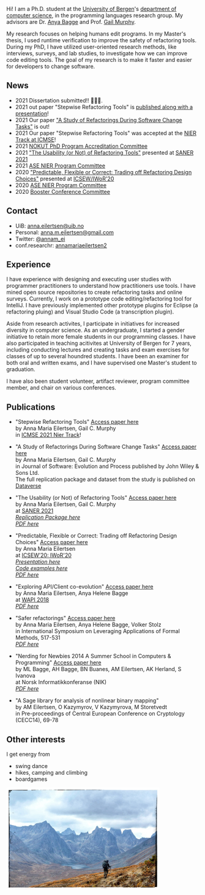 Hi! I am a Ph.D. student at the [University of Bergen](http://www.uib.no/en)'s [department of computer science](http://www.uib.no/en/ii), in the programming languages research group. My advisors are Dr. [Anya Bagge](https://www.ii.uib.no/~anya/) and Prof. [Gail Murphy](https://www.cs.ubc.ca/people/gail-murphy). 

My research focuses on helping humans edit programs. In my Master's thesis, I used runtime verification to improve the safety of refactoring tools. During my PhD, I have utilized user-oriented research methods, like interviews, surveys, and lab studies, to investigate how we can improve code editing tools. The goal of my research is to make it faster and easier for developers to change software.  

## News 
* 2021 Dissertation submitted!! 🤞🤞🤞. 
* 2021 out paper "Stepwise Refactoring Tools" is [published along with a presentation](https://www.morressier.com/article/stepwise-refactoring-tools/613b5419842293c031b5b646)!  
* 2021 Our paper ["A Study of Refactorings During Software Change Tasks"](https://onlinelibrary.wiley.com/doi/10.1002/smr.2378) is out! 
* 2021 Our paper "Stepwise Refactoring Tools" was accepted at the [NIER Track at ICMSE](https://icsme2021.github.io/cfp/NIERTrack.html)! 
* 2021 [NOKUT PhD Program Accreditation Committee](https://www.nokut.no/norsk-utdanning/hoyere-utdanning/sakkunnige--studietilbod-pa-ph.d.-niva/)
* 2021 ["The Usability (or Not) of Refactoring Tools"](https://ieeexplore.ieee.org/abstract/document/9425894) presented at [SANER 2021](https://saner2021.shidler.hawaii.edu/accepted)  
* 2021 [ASE NIER Program Committee](https://conf.researchr.org/committee/ase-2021/ase-2021-nier-track-program-committee)
* 2020 ["Predictable, Flexible or Correct: Trading off Refactoring Design Choices"](https://github.com/annaei/annaei.github.io/blob/master/paper/ICSE20-IWoR.pdf) 
  presented at [ICSEW/IWoR'20](https://conf.researchr.org/track/icse-2020/icse-2020-Workshops)
* 2020 [ASE NIER Program Committee](https://conf.researchr.org/committee/ase-2020/ase-2020-nier-track-program-committee)
* 2020 [Booster Conference Committee](https://2020.boosterconf.no/info/about) 


## Contact
* UiB: [anna.eilertsen@uib.no](anna.eilertsen@uib.no)
* Personal: [anna.m.eilertsen@gmail.com](anna.m.eilertsen@gmail.com)  
* Twitter: [@annam_ei](https://twitter.com/annam_ei)
* conf.researchr: [annamariaeilertsen2](https://conf.researchr.org/profile/annamariaeilertsen2)


## Experience 
I have experience with designing and executing user studies with programmer practitioners to understand how practitioners use tools. I have mined open source repositories to create refactoring tasks and online surveys. Currently, I work on a prototype code editing/refactoring tool for IntelliJ. I have previously implemented other prototype plugins for Eclipse (a refactoring pluing) and Visual Studio Code (a transcription plugin). 

Aside from research activites, I participate in initiatives for increased diversity in computer science. As an undergraduate, I started a gender initiative to retain more female students in our programming classes. I have also participated in teaching acitivites at University of Bergen for 7 years, including conducting lectures and creating tasks and exam exercises for classes of up to several houndred students. I have been an examiner for both oral and written exams, and I have supervised one Master's student to graduation. 

I have also been student volunteer, artifact reviewer, program committee member, and chair on various conferences. 


## Publications
* "Stepwise Refactoring Tools" [Access paper here](https://www.morressier.com/article/stepwise-refactoring-tools/613b5419842293c031b5b646)  
by Anna Maria Eilertsen, Gail C. Murphy  
in [ICMSE 2021 Nier Track](https://icsme2021.github.io/cfp/NIERTrack.html)! 

* "A Study of Refactorings During Software Change Tasks" [Access paper here](https://onlinelibrary.wiley.com/doi/10.1002/smr.2378)  
by Anna Maria Eilertsen, Gail C. Murphy  
in  Journal of Software: Evolution and Process published by John Wiley & Sons Ltd.  
The full replication package and dataset from the study is published on [Dataverse](https://doi.org/10.18710/VTTNXM)  

* "The Usability (or Not) of Refactoring Tools" [Access paper here](https://ieeexplore.ieee.org/abstract/document/9425894)  
by Anna Maria Eilertsen, Gail C. Murphy  
at [SANER 2021](https://saner2021.shidler.hawaii.edu/accepted)  
[*Replication Package here*](https://github.com/annaei/Replication-Data-for-The-Usability-or-Not-of-Refactoring-Tools)  
[*PDF here*](https://github.com/annaei/annaei.github.io/blob/master/paper/SANER21.pdf) 

* "Predictable, Flexible or Correct: Trading off Refactoring Design Choices" [Access paper here](https://dl.acm.org/doi/abs/10.1145/3387940.3392185)  
by Anna Maria Eilertsen  
at [ICSEW’20: IWoR'20](http://bigcode.fudan.edu.cn/events/IWoR2020/)  
[*Presentation here*](https://prezi.com/view/04Py6pCIXt3JyrNVeQyN/)  
[*Code examples here*](https://github.com/annaei/IWoR20)  
[*PDF here*](https://github.com/annaei/annaei.github.io/blob/master/paper/ICSE20-IWoR.pdf)

* "Exploring API/Client co-evolution" [Access paper here](https://dl.acm.org/citation.cfm?doid=3194793.3194799)  
by Anna Maria Eilertsen, Anya Helene Bagge     
at [WAPI 2018](https://w-api.github.io/)  
[*PDF here*](https://github.com/annaei/annaei.github.io/blob/master/paper/WAPI18.pdf)

* "Safer refactorings" [Access paper here](https://link.springer.com/chapter/10.1007/978-3-319-47166-2_36)   
by Anna Maria Eilertsen, Anya Helene Bagge, Volker Stolz  
in International Symposium on Leveraging Applications of Formal Methods, 517-531  
[*PDF here*](https://github.com/annaei/annaei.github.io/blob/master/paper/ISOLA16.pdf)

* "Nerding for Newbies 2014 A Summer School in Computers & Programming" [Access paper here](http://www.ii.uib.no/~anya/papers/bagge-bagge-etal-nik14-nerding.pdf)  
by ML Bagge, AH Bagge, BN Buanes, AM Eilertsen, AK Herland, S Ivanova  
at Norsk Informatikkonferanse (NIK)  
[*PDF here*](https://github.com/annaei/annaei.github.io/blob/master/paper/NIK14.pdf)

* "A Sage library for analysis of nonlinear binary mapping"  
by AM Eilertsen, O Kazymyrov, V Kazymyrova, M Storetvedt  
in Pre-proceedings of Central European Conference on Cryptology (CECC14), 69-78

## Other interests
I get energy from

* swing dance
* hikes, camping and climbing
* boardgames

<img src="/img/bye.jpeg" width="400">
